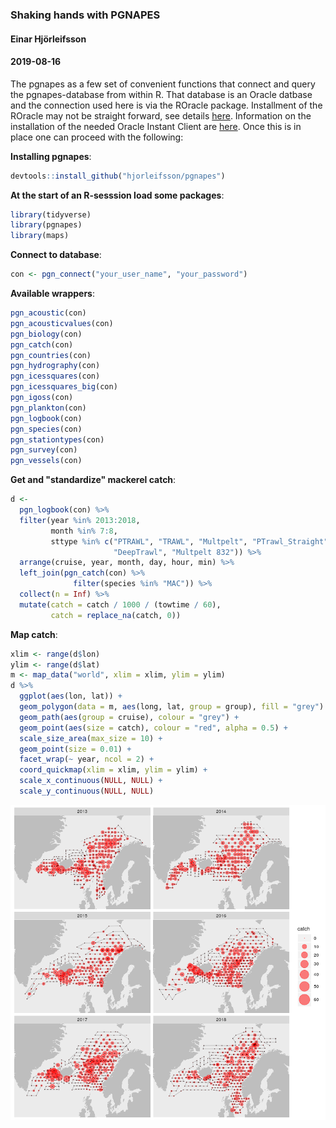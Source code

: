 ### Shaking hands with PGNAPES
#### Einar Hjörleifsson
#### 2019-08-16



The pgnapes as a few set of convenient functions that connect and query the pgnapes-database from within R. That database is an Oracle datbase and the connection used here is via the ROracle package. Installment of the ROracle may not be straight forward, see details [here](http://cran.hafro.is/web/packages/ROracle/INSTALL). Information on the installation of the needed Oracle Instant Client are [here](https://www.oracle.com/database/technologies/instant-client.html). Once this is in place one can proceed with the following:

**Installing pgnapes**:

```r
devtools::install_github("hjorleifsson/pgnapes")
```

**At the start of an R-sesssion load some packages**:

```r
library(tidyverse)
library(pgnapes)
library(maps)
```

**Connect to database**:


```r
con <- pgn_connect("your_user_name", "your_password")
```



**Available wrappers**:


```r
pgn_acoustic(con)
pgn_acousticvalues(con)
pgn_biology(con)
pgn_catch(con)
pgn_countries(con)
pgn_hydrography(con)
pgn_icessquares(con)
pgn_icessquares_big(con)
pgn_igoss(con)
pgn_plankton(con)
pgn_logbook(con)
pgn_species(con)
pgn_stationtypes(con)
pgn_survey(con)
pgn_vessels(con)
```

**Get and "standardize" mackerel catch**:


```r
d <-
  pgn_logbook(con) %>%
  filter(year %in% 2013:2018,
         month %in% 7:8,
         sttype %in% c("PTRAWL", "TRAWL", "Multpelt", "PTrawl_Straight",
                       "DeepTrawl", "Multpelt 832")) %>%
  arrange(cruise, year, month, day, hour, min) %>%
  left_join(pgn_catch(con) %>% 
              filter(species %in% "MAC")) %>%
  collect(n = Inf) %>% 
  mutate(catch = catch / 1000 / (towtime / 60),
         catch = replace_na(catch, 0))
```

**Map catch**:


```r
xlim <- range(d$lon)
ylim <- range(d$lat)
m <- map_data("world", xlim = xlim, ylim = ylim)
d %>% 
  ggplot(aes(lon, lat)) +
  geom_polygon(data = m, aes(long, lat, group = group), fill = "grey") +
  geom_path(aes(group = cruise), colour = "grey") +
  geom_point(aes(size = catch), colour = "red", alpha = 0.5) +
  scale_size_area(max_size = 10) +
  geom_point(size = 0.01) +
  facet_wrap(~ year, ncol = 2) +
  coord_quickmap(xlim = xlim, ylim = ylim) +
  scale_x_continuous(NULL, NULL) +
  scale_y_continuous(NULL, NULL)
```

![](README_files/figure-html/maccatch-1.png)<!-- -->

